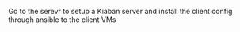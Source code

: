 Go to the serevr to setup a Kiaban server and install the client config through ansible to the client VMs

